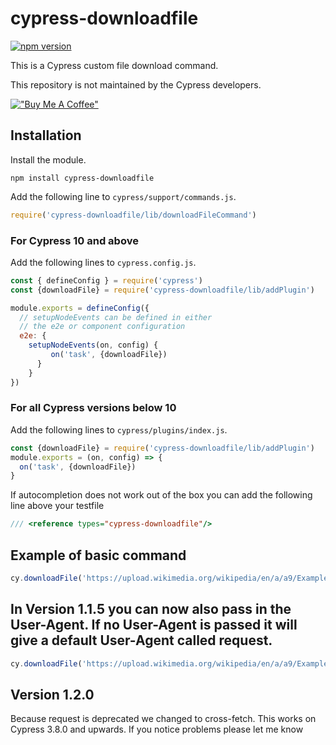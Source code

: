 # cypress-downloadfile

[![npm version](https://badge.fury.io/js/cypress-downloadfile.svg)](https://badge.fury.io/js/cypress-downloadfile)
 
This is a Cypress custom file download command.

This repository is not maintained by the Cypress developers. 

[!["Buy Me A Coffee"](https://www.buymeacoffee.com/assets/img/custom_images/orange_img.png)](https://www.buymeacoffee.com/xav4)

## Installation

Install the module.

```shell
npm install cypress-downloadfile
```

Add the following line to `cypress/support/commands.js`.

```javascript
require('cypress-downloadfile/lib/downloadFileCommand')
```

### For Cypress 10 and above 
Add the following lines to `cypress.config.js`.
```javascript
const { defineConfig } = require('cypress')
const {downloadFile} = require('cypress-downloadfile/lib/addPlugin')

module.exports = defineConfig({
  // setupNodeEvents can be defined in either
  // the e2e or component configuration
  e2e: {
    setupNodeEvents(on, config) {
         on('task', {downloadFile})
      }
    }
})
```

### For all Cypress versions below 10
Add the following lines to `cypress/plugins/index.js`.

```javascript
const {downloadFile} = require('cypress-downloadfile/lib/addPlugin')
module.exports = (on, config) => {
  on('task', {downloadFile})
}
```

If autocompletion does not work out of the box you can add the following line above your testfile

```javascript
/// <reference types="cypress-downloadfile"/>
```


## Example of basic command 
```javascript
cy.downloadFile('https://upload.wikimedia.org/wikipedia/en/a/a9/Example.jpg','mydownloads','example.jpg')
```

## In Version 1.1.5 you can now also pass in the User-Agent. If no User-Agent is passed it will give a default User-Agent called request.
```javascript
cy.downloadFile('https://upload.wikimedia.org/wikipedia/en/a/a9/Example.jpg','mydownloads','example.jpg','MyCustomAgentName')
```
## Version 1.2.0
Because request is deprecated we changed to cross-fetch. This works on Cypress 3.8.0 and upwards. If you notice problems please let me know
